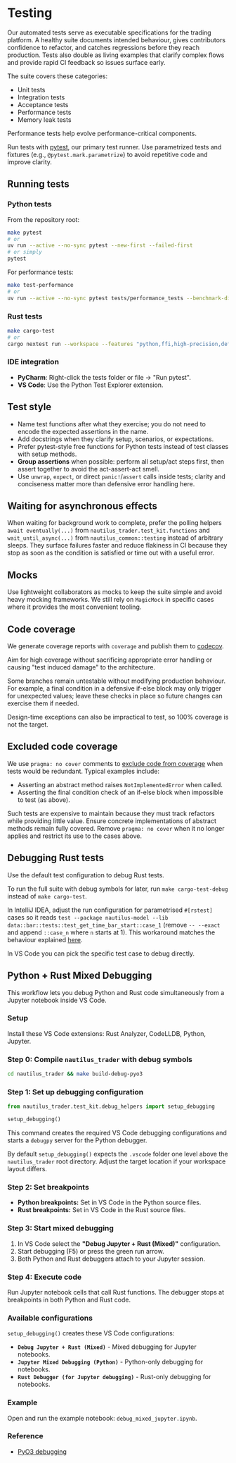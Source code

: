 # Testing

Our automated tests serve as executable specifications for the trading platform.
A healthy suite documents intended behaviour, gives contributors confidence to refactor, and catches regressions before they reach production.
Tests also double as living examples that clarify complex flows and provide rapid CI feedback so issues surface early.

The suite covers these categories:

- Unit tests
- Integration tests
- Acceptance tests
- Performance tests
- Memory leak tests

Performance tests help evolve performance-critical components.

Run tests with [pytest](https://docs.pytest.org), our primary test runner.
Use parametrized tests and fixtures (e.g., `@pytest.mark.parametrize`) to avoid repetitive code and improve clarity.

## Running tests

### Python tests

From the repository root:

```bash
make pytest
# or
uv run --active --no-sync pytest --new-first --failed-first
# or simply
pytest
```

For performance tests:

```bash
make test-performance
# or
uv run --active --no-sync pytest tests/performance_tests --benchmark-disable-gc --codspeed
```

### Rust tests

```bash
make cargo-test
# or
cargo nextest run --workspace --features "python,ffi,high-precision,defi" --cargo-profile nextest
```

### IDE integration

- **PyCharm**: Right-click the tests folder or file → "Run pytest".
- **VS Code**: Use the Python Test Explorer extension.

## Test style

- Name test functions after what they exercise; you do not need to encode the expected assertions in the name.
- Add docstrings when they clarify setup, scenarios, or expectations.
- Prefer pytest-style free functions for Python tests instead of test classes with setup methods.
- **Group assertions** when possible: perform all setup/act steps first, then assert together to avoid the act-assert-act smell.
- Use `unwrap`, `expect`, or direct `panic!`/`assert` calls inside tests; clarity and conciseness matter more than defensive error handling here.

## Waiting for asynchronous effects

When waiting for background work to complete, prefer the polling helpers `await eventually(...)` from `nautilus_trader.test_kit.functions` and `wait_until_async(...)` from `nautilus_common::testing` instead of arbitrary sleeps. They surface failures faster and reduce flakiness in CI because they stop as soon as the condition is satisfied or time out with a useful error.

## Mocks

Use lightweight collaborators as mocks to keep the suite simple and avoid heavy mocking frameworks.
We still rely on `MagicMock` in specific cases where it provides the most convenient tooling.

## Code coverage

We generate coverage reports with `coverage` and publish them to [codecov](https://about.codecov.io/).

Aim for high coverage without sacrificing appropriate error handling or causing "test induced damage" to the architecture.

Some branches remain untestable without modifying production behaviour.
For example, a final condition in a defensive if-else block may only trigger for unexpected values; leave these checks in place so future changes can exercise them if needed.

Design-time exceptions can also be impractical to test, so 100% coverage is not the target.

## Excluded code coverage

We use `pragma: no cover` comments to [exclude code from coverage](https://coverage.readthedocs.io/en/coverage-4.3.3/excluding.html) when tests would be redundant.
Typical examples include:

- Asserting an abstract method raises `NotImplementedError` when called.
- Asserting the final condition check of an if-else block when impossible to test (as above).

Such tests are expensive to maintain because they must track refactors while providing little value.
Ensure concrete implementations of abstract methods remain fully covered.
Remove `pragma: no cover` when it no longer applies and restrict its use to the cases above.

## Debugging Rust tests

Use the default test configuration to debug Rust tests.

To run the full suite with debug symbols for later, run `make cargo-test-debug` instead of `make cargo-test`.

In IntelliJ IDEA, adjust the run configuration for parametrised `#[rstest]` cases so it reads `test --package nautilus-model --lib data::bar::tests::test_get_time_bar_start::case_1`
(remove `-- --exact` and append `::case_n` where `n` starts at 1). This workaround matches the behaviour explained [here](https://github.com/rust-lang/rust-analyzer/issues/8964#issuecomment-871592851).

In VS Code you can pick the specific test case to debug directly.

## Python + Rust Mixed Debugging

This workflow lets you debug Python and Rust code simultaneously from a Jupyter notebook inside VS Code.

### Setup

Install these VS Code extensions: Rust Analyzer, CodeLLDB, Python, Jupyter.

### Step 0: Compile `nautilus_trader` with debug symbols

   ```bash
   cd nautilus_trader && make build-debug-pyo3
   ```

### Step 1: Set up debugging configuration

```python
from nautilus_trader.test_kit.debug_helpers import setup_debugging

setup_debugging()
```

This command creates the required VS Code debugging configurations and starts a `debugpy` server for the Python debugger.

By default `setup_debugging()` expects the `.vscode` folder one level above the `nautilus_trader` root directory.
Adjust the target location if your workspace layout differs.

### Step 2: Set breakpoints

- **Python breakpoints:** Set in VS Code in the Python source files.
- **Rust breakpoints:** Set in VS Code in the Rust source files.

### Step 3: Start mixed debugging

1. In VS Code select the **"Debug Jupyter + Rust (Mixed)"** configuration.
2. Start debugging (F5) or press the green run arrow.
3. Both Python and Rust debuggers attach to your Jupyter session.

### Step 4: Execute code

Run Jupyter notebook cells that call Rust functions. The debugger stops at breakpoints in both Python and Rust code.

### Available configurations

`setup_debugging()` creates these VS Code configurations:

- **`Debug Jupyter + Rust (Mixed)`** - Mixed debugging for Jupyter notebooks.
- **`Jupyter Mixed Debugging (Python)`** - Python-only debugging for notebooks.
- **`Rust Debugger (for Jupyter debugging)`** - Rust-only debugging for notebooks.

### Example

Open and run the example notebook: `debug_mixed_jupyter.ipynb`.

### Reference

- [PyO3 debugging](https://pyo3.rs/v0.25.1/debugging.html?highlight=deb#debugging-from-jupyter-notebooks)
